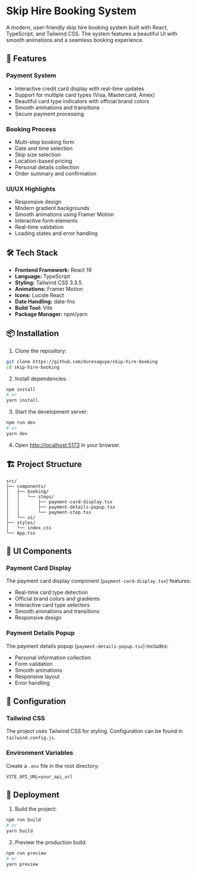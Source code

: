 # Skip Hire Booking System

A modern, user-friendly skip hire booking system built with React, TypeScript, and Tailwind CSS. The system features a beautiful UI with smooth animations and a seamless booking experience.

## 🚀 Features

### Payment System
- Interactive credit card display with real-time updates
- Support for multiple card types (Visa, Mastercard, Amex)
- Beautiful card type indicators with official brand colors
- Smooth animations and transitions
- Secure payment processing

### Booking Process
- Multi-step booking form
- Date and time selection
- Skip size selection
- Location-based pricing
- Personal details collection
- Order summary and confirmation

### UI/UX Highlights
- Responsive design
- Modern gradient backgrounds
- Smooth animations using Framer Motion
- Interactive form elements
- Real-time validation
- Loading states and error handling

## 🛠️ Tech Stack

- **Frontend Framework:** React 19
- **Language:** TypeScript
- **Styling:** Tailwind CSS 3.3.5
- **Animations:** Framer Motion
- **Icons:** Lucide React
- **Date Handling:** date-fns
- **Build Tool:** Vite
- **Package Manager:** npm/yarn

## 📦 Installation

1. Clone the repository:
```bash
git clone https://github.com/duresaguye/skip-hire-booking
cd skip-hire-booking
```

2. Install dependencies:
```bash
npm install
# or
yarn install
```

3. Start the development server:
```bash
npm run dev
# or
yarn dev
```

4. Open [http://localhost:5173](http://localhost:5173) in your browser.

## 🏗️ Project Structure

```
src/
├── components/
│   ├── booking/
│   │   └── steps/
│   │       ├── payment-card-display.tsx
│   │       ├── payment-details-popup.tsx
│   │       └── payment-step.tsx
│   └── ui/
├── styles/
│   └── index.css
└── App.tsx
```

## 🎨 UI Components

### Payment Card Display
The payment card display component (`payment-card-display.tsx`) features:
- Real-time card type detection
- Official brand colors and gradients
- Interactive card type selectors
- Smooth animations and transitions
- Responsive design

### Payment Details Popup
The payment details popup (`payment-details-popup.tsx`) includes:
- Personal information collection
- Form validation
- Smooth animations
- Responsive layout
- Error handling

## 🔧 Configuration

### Tailwind CSS
The project uses Tailwind CSS for styling. Configuration can be found in `tailwind.config.js`.

### Environment Variables
Create a `.env` file in the root directory:
```env
VITE_API_URL=your_api_url
```

## 🚀 Deployment

1. Build the project:
```bash
npm run build
# or
yarn build
```

2. Preview the production build:
```bash
npm run preview
# or
yarn preview
```
